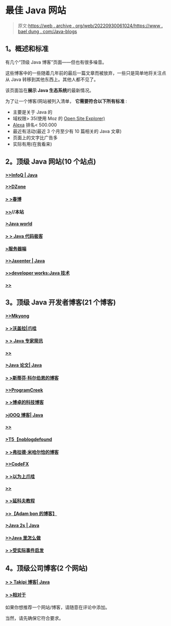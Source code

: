 # 最佳 Java 网站

> 原文:[https://web . archive . org/web/20220930061024/https://www . bael dung . com/Java-blogs](https://web.archive.org/web/20220930061024/https://www.baeldung.com/java-blogs)

## **1。概述和标准**

有几个“顶级 Java 博客”页面——但也有很多噪音。

这些博客中的一些随着几年前的最后一篇文章而被放弃，一些只是简单地将关注点从 Java 转移到其他东西上。其他人都不见了。

该页面旨在**展示 Java 生态系统**的最新情况。

为了让一个博客/网站被列入清单， **它需要符合以下所有标准** :

*   主要是关于 Java 的
*   域权限> 35(使用 Moz 的 [Open Site Explorer)](https://web.archive.org/web/20220704053938/https://moz.com/link-explorer/)
*   [Alexa](https://web.archive.org/web/20220704053938/https://www.alexa.com/) 排名< 500.000
*   最近有活动(最近 3 个月至少有 10 篇相关的 Java 文章)
*   页面上的文字比广告多
*   实际有用(在我看来)

## **2。顶级 Java 网站(10 个站点)**

#### **[>>InfoQ | Java](https://web.archive.org/web/20220704053938/http://www.infoq.com/java/)**

#### **[>>DZone](https://web.archive.org/web/20220704053938/https://dzone.com/)**

#### **[> >春博](https://web.archive.org/web/20220704053938/https://spring.io/blog)**

#### **[>>](/web/20220704053938/https://www.baeldung.com/)//本站**

#### **[>Java world](https://web.archive.org/web/20220704053938/http://www.javaworld.com/)**

#### **[> > Java 代码极客](https://web.archive.org/web/20220704053938/http://www.javacodegeeks.com/)**

#### **[>服务器端](https://web.archive.org/web/20220704053938/http://www.theserverside.com/)**

#### **[>>Jaxenter | Java](https://web.archive.org/web/20220704053938/http://jaxenter.com/news/java)**

#### **[>>developer works:Java 技术](https://web.archive.org/web/20220704053938/https://developer.ibm.com/languages/java/)**

#### **[>>](https://web.archive.org/web/20220704053938/http://www.voxxed.com/)**

## **3。顶级 Java 开发者博客(21 个博客)**

#### **[>>Mkyong](https://web.archive.org/web/20220704053938/https://mkyong.com/)**

#### **[> >沃盖拉|爪哇](https://web.archive.org/web/20220704053938/http://www.vogella.com/tutorials/java.html)**

#### **[> > Java 专家简讯](https://web.archive.org/web/20220704053938/http://www.javaspecialists.eu/)**

#### **[>>](https://web.archive.org/web/20220704053938/https://javarevisited.blogspot.com/)**

#### **[>Java 论文| Java](https://web.archive.org/web/20220704053938/http://javapapers.com/category/java/)**

#### **[> >斯蒂芬·科尔伯恩的博客](https://web.archive.org/web/20220704053938/http://blog.joda.org/)**

#### **[>>ProgramCreek](https://web.archive.org/web/20220704053938/http://www.programcreek.com/)**

#### **[> >博卓的科技博客](https://web.archive.org/web/20220704053938/http://techblog.bozho.net/)**

#### **[>jOOQ 博客| Java](https://web.archive.org/web/20220704053938/http://blog.jooq.org/category/java/)**

#### **[>>](https://web.archive.org/web/20220704053938/http://www.petrikainulainen.net/blog/)**

#### **[>T5【noblogdefound](https://web.archive.org/web/20220704053938/http://www.nurkiewicz.com/)**

#### **[> >弗拉德·米哈尔恰的博客](https://web.archive.org/web/20220704053938/http://vladmihalcea.com/)**

#### **[>>CodeFX](https://web.archive.org/web/20220704053938/http://blog.codefx.org/)**

#### **[> >以为上爪哇](https://web.archive.org/web/20220704053938/http://www.thoughts-on-java.org/)**

#### **[>>](https://web.archive.org/web/20220704053938/http://blog.frankel.ch/)**

#### **[> >延科夫教程](https://web.archive.org/web/20220704053938/http://tutorials.jenkov.com/)**

#### **[>>【Adam bon 的博客】](https://web.archive.org/web/20220704053938/http://www.adam-bien.com/roller/abien/)**

#### **[>Java 2s | Java](https://web.archive.org/web/20220704053938/http://www.java2s.com/Tutorials/Java/)**

#### **[>>Java 里怎么做](https://web.archive.org/web/20220704053938/http://howtodoinjava.com/)**

#### **[> >受实际事件启发](https://web.archive.org/web/20220704053938/https://marxsoftware.blogspot.com/)**

## **4。顶级公司博客(2 个网站)**

#### **[> > Takipi 博客| Java](https://web.archive.org/web/20220704053938/http://blog.takipi.com/category/code/java/)**

#### **[> >相对于](https://web.archive.org/web/20220704053938/http://in.relation.to/)**

如果你想推荐一个网站/博客，请随意在评论中添加。

当然，请先确保它符合要求。